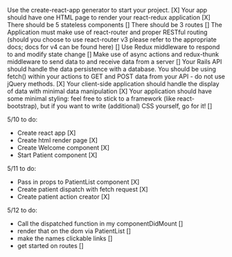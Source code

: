 Use the create-react-app generator to start your project. [X] 
Your app should have one HTML page to render your react-redux application [X]
There should be 5 stateless components []
There should be 3 routes []
The Application must make use of react-router and proper RESTful routing (should you choose to use react-router v3 please refer to the appropriate docs; docs for v4 can be found here) []
Use Redux middleware to respond to and modify state change []
Make use of async actions and redux-thunk middleware to send data to and receive data from a server []
Your Rails API should handle the data persistence with a database. You should be using fetch() within your actions to GET and POST data from your API - do not use jQuery methods. [X]
Your client-side application should handle the display of data with minimal data manipulation [X]
Your application should have some minimal styling: feel free to stick to a framework (like react-bootstrap), but if you want to write (additional) CSS yourself, go for it! []

5/10 to do:
- Create react app [X]
- Create html render page [X]
- Create Welcome component [X]
- Start Patient component [X]

5/11 to do:
- Pass in props to PatientList component [X]
- Create patient dispatch with fetch request [X] 
- Create patient action creator [X] 


5/12 to do: 
- Call the dispatched function in my componentDidMount []
- render that on the dom via PatientList []
- make the names clickable links []
- get started on routes []

